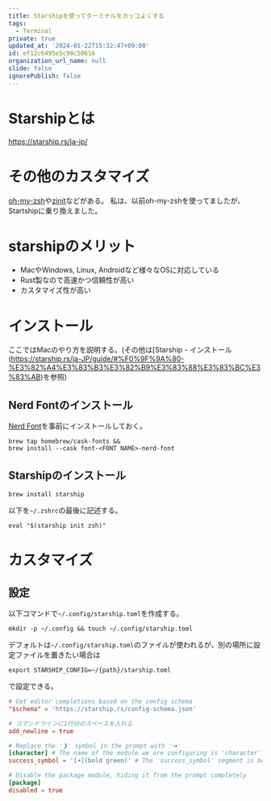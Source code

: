 ```yaml
---
title: Starshipを使ってターミナルをカッコよくする
tags:
  - Terminal
private: true
updated_at: '2024-01-22T15:32:47+09:00'
id: ef12c6495e5c90c50616
organization_url_name: null
slide: false
ignorePublish: false
---
```

# Starshipとは

https://starship.rs/ja-jp/

# その他のカスタマイズ

[oh-my-zsh](https://ohmyz.sh/)や[zinit](https://github.com/zdharma/zi)などがある。
私は、以前oh-my-zshを使ってましたが、Startshipに乗り換えました。

# starshipのメリット

* MacやWindows, Linux, Androidなど様々なOSに対応している
* Rust製なので高速かつ信頼性が高い
* カスタマイズ性が高い

# インストール

ここではMacのやり方を説明する。(その他は[Starship - インストール(https://starship.rs/ja-JP/guide/#%F0%9F%9A%80-%E3%82%A4%E3%83%B3%E3%82%B9%E3%83%88%E3%83%BC%E3%83%AB)を参照)

## Nerd Fontのインストール
[Nerd Font](https://www.nerdfonts.com/)を事前にインストールしておく。

```
brew tap homebrew/cask-fonts &&
brew install --cask font-<FONT NAME>-nerd-font
```

## Starshipのインストール

```
brew install starship
```

以下を`~/.zshrc`の最後に記述する。

```zsh:~/.zshrc
eval "$(starship init zsh)"
```

# カスタマイズ

## 設定

以下コマンドで`~/.config/starship.toml`を作成する。

```
mkdir -p ~/.config && touch ~/.config/starship.toml
```

デフォルトは`~/.config/starship.toml`のファイルが使われるが、別の場所に設定ファイルを置きたい場合は

```
export STARSHIP_CONFIG=~/{path}/starship.toml
```

で設定できる。

```~/.config/starship.toml
# Get editor completions based on the config schema
"$schema" = 'https://starship.rs/config-schema.json'

# コマンドラインに1行分のスペースを入れる
add_newline = true

# Replace the '❯' symbol in the prompt with '➜'
[character] # The name of the module we are configuring is 'character'
success_symbol = '[➜](bold green)' # The 'success_symbol' segment is being set to '➜' with the color 'bold green'

# Disable the package module, hiding it from the prompt completely
[package]
disabled = true
```

